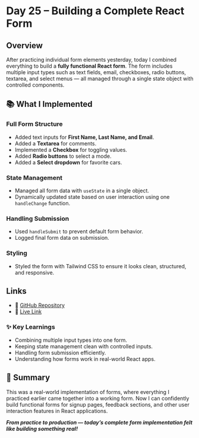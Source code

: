 # Day 25 – Building a Complete React Form

## Overview
After practicing individual form elements yesterday, today I combined everything to build a **fully functional React form**. The form includes multiple input types such as text fields, email, checkboxes, radio buttons, textarea, and select menus — all managed through a single state object with controlled components.

## 📚 What I Implemented

### Full Form Structure
- Added text inputs for **First Name, Last Name, and Email**.
- Added a **Textarea** for comments.
- Implemented a **Checkbox** for toggling values.
- Added **Radio buttons** to select a mode.
- Added a **Select dropdown** for favorite cars.

### State Management
- Managed all form data with `useState` in a single object.
- Dynamically updated state based on user interaction using one `handleChange` function.

### Handling Submission
- Used `handleSubmit` to prevent default form behavior.
- Logged final form data on submission.

### Styling
- Styled the form with Tailwind CSS to ensure it looks clean, structured, and responsive.

## Links
- 🔗 [GitHub Repository](https://github.com/ReetuGupta/Mini_Projects_React/blob/main/src/components/Form.jsx)
- 🔗 [Live Link](https://react-form-reetu.netlify.app/)

### ✨ Key Learnings
- Combining multiple input types into one form.
- Keeping state management clean with controlled inputs.
- Handling form submission efficiently.
- Understanding how forms work in real-world React apps.

## 🧠 Summary
This was a real-world implementation of forms, where everything I practiced earlier came together into a working form. Now I can confidently build functional forms for signup pages, feedback sections, and other user interaction features in React applications.

***From practice to production — today’s complete form implementation felt like building something real!***